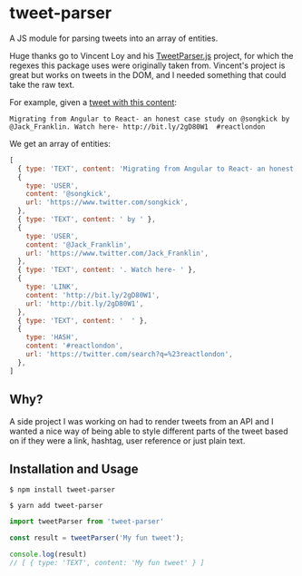 # tweet-parser

A JS module for parsing tweets into an array of entities.

Huge thanks go to Vincent Loy and his [TweetParser.js](https://github.com/VincentLoy/tweetParser.js) project, for which the regexes this package uses were originally taken from. Vincent's project is great but works on tweets in the DOM, and I needed something that could take the raw text.

For example, given a [tweet with this content](https://twitter.com/ReactLondon_/status/907536766558720001):

```
Migrating from Angular to React- an honest case study on @songkick by @Jack_Franklin. Watch here- http://bit.ly/2gD80W1  #reactlondon
```

We get an array of entities:

```js
[
  { type: 'TEXT', content: 'Migrating from Angular to React- an honest case study on ' },
  {
    type: 'USER',
    content: '@songkick',
    url: 'https://www.twitter.com/songkick',
  },
  { type: 'TEXT', content: ' by ' },
  {
    type: 'USER',
    content: '@Jack_Franklin',
    url: 'https://www.twitter.com/Jack_Franklin',
  },
  { type: 'TEXT', content: '. Watch here- ' },
  {
    type: 'LINK',
    content: 'http://bit.ly/2gD80W1',
    url: 'http://bit.ly/2gD80W1',
  },
  { type: 'TEXT', content: '  ' },
  {
    type: 'HASH',
    content: '#reactlondon',
    url: 'https://twitter.com/search?q=%23reactlondon',
  },
]
```

## Why?

A side project I was working on had to render tweets from an API and I wanted a nice way of being able to style different parts of the tweet based on if they were a link, hashtag, user reference or just plain text.

## Installation and Usage

```
$ npm install tweet-parser

$ yarn add tweet-parser
```

```js
import tweetParser from 'tweet-parser'

const result = tweetParser('My fun tweet');

console.log(result)
// [ { type: 'TEXT', content: 'My fun tweet' } ]
```
